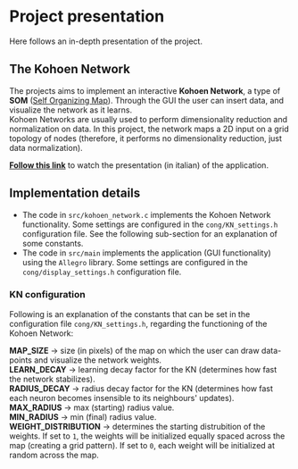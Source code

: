# Project presentation

Here follows an in-depth presentation of the project.

## The Kohoen Network

The projects aims to implement an interactive **Kohoen Network**, a type of **SOM** ([Self Organizing Map](https://en.wikipedia.org/wiki/Self-organizing_map)). Through the GUI the user can insert data, and visualize the network as it learns.  
Kohoen Networks are usually used to perform dimensionality reduction and normalization on data. In this project, the network maps a 2D input on a grid topology of nodes (therefore, it performs no dimensionality reduction, just data normalization).

[**Follow this link**](https://youtu.be/hWig_1mXETk) to watch the presentation (in italian) of the application.



## Implementation details

+ The code in `src/kohoen_network.c` implements the Kohoen Network functionality. Some settings are configured in the `cong/KN_settings.h` configuration file. See the following sub-section for an explanation of some constants.
+ The code in `src/main` implements the application (GUI functionality) using the `Allegro` library. Some settings are configured in the `cong/display_settings.h` configuration file.

### KN configuration
Following is an explanation of the constants that can be set in the configuration file `cong/KN_settings.h`, regarding the functioning of the Kohoen Network:

**MAP_SIZE** -> size (in pixels) of the map on which the user can draw data-points and visualize the network weights.  
**LEARN_DECAY** -> learning decay factor for the KN (determines how fast the network stabilizes).  
**RADIUS_DECAY** -> radius decay factor for the KN (determines how fast each neuron becomes insensible to its neighbours' updates).  
**MAX_RADIUS** -> max (starting) radius value.  
**MIN_RADIUS** -> min (final) radius value.  
**WEIGHT_DISTRIBUTION** -> determines the starting distrubition of the weights. If set to `1`, the weights will be initialized equally spaced across the map (creating a grid pattern). If set to `0`, each weight will be initialized at random across the map.  

